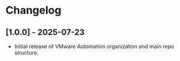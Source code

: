 # Changelog

## [1.0.0] - 2025-07-23

- Initial release of VMware Automation organization and main repo structure.

